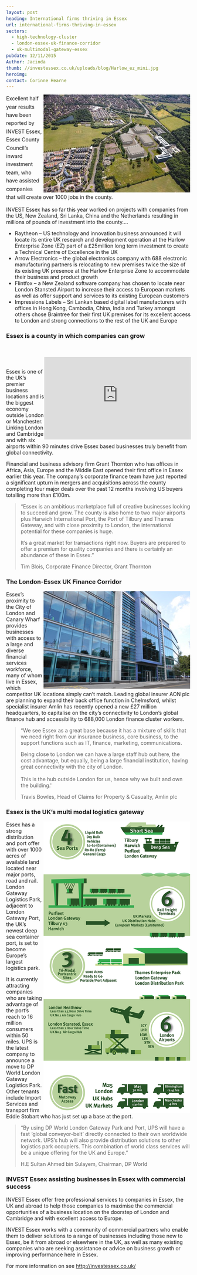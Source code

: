 ```yaml
---
layout: post
heading: International firms thriving in Essex
url: international-firms-thriving-in-essex
sectors:
  - high-technology-cluster
  - london-essex-uk-finance-corridor
  - uk-multimodal-gateway-essex 
pubdate: 12/11/2015
Author: Jacinda
thumb: //investessex.co.uk/uploads/blog/Harlow_ez_mini.jpg
heroimg: 
contact: Corinne Hearne
---
```

<p><img alt='Raytheon UK operations in Harlow Enterprise Zone, Essex' src='../uploads/blog/Harlow_ez_400.jpg' style='line-height: 20.8px; width: 400px; height: 267px; margin-left: 2px; margin-right: 2px; float: right;'/></p><p><span style='line-height: 1.6;'>Excellent half year results have been reported by INVEST Essex, Essex County Council’s inward investment team, who have assisted companies that will create over 1000 jobs in the county.</span></p><p>INVEST Essex has so far this year worked on projects with companies from the US, New Zealand, Sri Lanka, China and the Netherlands resulting in millions of pounds of investment into the county….</p><ul><li>Raytheon – US technology and innovation business announced it will locate its entire UK research and development operation at the Harlow Enterprise Zone (EZ) part of a £25million long term investment to create a Technical Centre of Excellence in the UK</li><li>Arrow Electronics – the global electronics company with 688 electronic manufacturing partners is relocating to new premises twice the size of its existing UK presence at the Harlow Enterprise Zone to accommodate their business and product growth</li><li>Flintfox – a New Zealand software company has chosen to locate near London Stansted Airport to increase their access to European markets as well as offer support and services to its existing European customers</li><li>Impressions Labels – Sri Lankan based digital label manufacturers with offices in Hong Kong, Cambodia, China, India and Turkey amongst others chose Braintree for their first UK premises for its excellent access to London and strong connections to the rest of the UK and Europe</li></ul><h3>Essex is a county in which companies can grow</h3><p> </p><p><iframe align='right' allowfullscreen='' frameborder='0' height='225' src='https://www.youtube.com/embed/sLr2SNRvT-c' width='400'></iframe></p><p> </p><p>Essex is one of the UK’s premier business locations and is the biggest economy outside London or Manchester. Linking London and Cambridge and with six airports within 90 minutes drive Essex based businesses truly benefit from global connectivity.</p><p>Financial and business advisory firm Grant Thornton who has offices in Africa, Asia, Europe and the Middle East opened their first office in Essex earlier this year. The company’s corporate finance team have just reported a significant upturn in mergers and acquisitions across the county completing four major deals over the past 12 months involving US buyers totalling more than £100m.</p><blockquote><p>“Essex is an ambitious marketplace full of creative businesses looking to succeed and grow. The county is also home to two major airports plus Harwich International Port, the Port of Tilbury and Thames Gateway, and with close proximity to London, the international potential for these companies is huge.</p><p>It’s a great market for transactions right now. Buyers are prepared to offer a premium for quality companies and there is certainly an abundance of these in Essex.”</p><p>Tim Blois, Corporate Finance Director, Grant Thornton</p></blockquote><h3>The London-Essex UK Finance Corridor</h3><p><img alt='Amlin UK new headquarters in Chelmsford, Essex' src='../uploads/blog/0027_400.jpg' style='width: 400px; height: 266px; margin-left: 2px; margin-right: 2px; float: right;'/>Essex’s proximity to the City of London and Canary Wharf provides businesses with access to a large and diverse financial services workforce, many of whom live in Essex, which competitor UK locations simply can’t match. Leading global insurer AON plc are planning to expand their back office function in Chelmsford, whilst specialist insurer Amlin has recently opened a new £27 million headquarters, to capitalise on the city’s connectivity to London’s global finance hub and accessibility to 688,000 London finance cluster workers.</p><blockquote><p>“We see Essex as a great base because it has a mixture of skills that we need right from our insurance business, core business, to the support functions such as IT, finance, marketing, communications.</p><p>Being close to London we can have a large staff hub out here, the cost advantage, but equally, being a large financial institution, having great connectivity with the city of London.<br/><br/>This is the hub outside London for us, hence why we built and own the building.'</p><p>Travis Bowles, Head of Claims for Property &amp; Casualty, Amlin plc</p></blockquote><h3>Essex is the UK’s multi modal logistics gateway</h3><p><img alt='Essex is the UK's multi modal logistics gateway' src='../uploads/general/IE_15_MM_Infog_Meta2_600px_72dpi.png' style='width: 400px; height: 795px; margin-left: 2px; margin-right: 2px; float: right;'/>Essex has a strong distribution and port offer with over 1000 acres of available land located near major ports, road and rail. London Gateway Logistics Park, adjacent to London Gateway Port, the UK’s newest deep sea container port, is set to become Europe’s largest logistics park.</p><p>It is currently attracting companies who are taking advantage of the port’s reach to 16 million consumers within 50 miles. UPS is the latest company to announce a move to DP World London Gateway Logistics Park. Other tenants include Import Services and transport firm Eddie Stobart who has just set up a base at the port.</p><blockquote><p>“By using DP World London Gateway Park and Port, UPS will have a fast ‘global conveyor-belt’ directly connected to their own worldwide network. UPS’s hub will also provide distribution solutions to other logistics park occupiers. This combination of world class services will be a unique offering for the UK and Europe.”</p><p>H.E Sultan Ahmed bin Sulayem, Chairman, DP World</p></blockquote><h3>INVEST Essex assisting businesses in Essex with commercial success</h3><p>INVEST Essex offer free professional services to companies in Essex, the UK and abroad to help those companies to maximise the commercial opportunities of a business location on the doorstep of London and Cambridge and with excellent access to Europe.</p><p>INVEST Essex works with a community of commercial partners who enable them to deliver solutions to a range of businesses including those new to Essex, be it from abroad or elsewhere in the UK, as well as many existing companies who are seeking assistance or advice on business growth or improving performance here in Essex.</p><p>For more information on see <a href='../index.html'>http://investessex.co.uk/</a> </p>